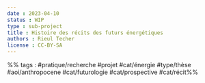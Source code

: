 ```yaml
---
date : 2023-04-10
status : WIP
type : sub-project
title : Histoire des récits des futurs énergétiques
authors : Rieul Techer
license : CC-BY-SA
---
```


%% tags : #pratique/recherche #projet #cat/énergie #type/thèse #aoi/anthropocene #cat/futurologie #cat/prospective #cat/récit%% 